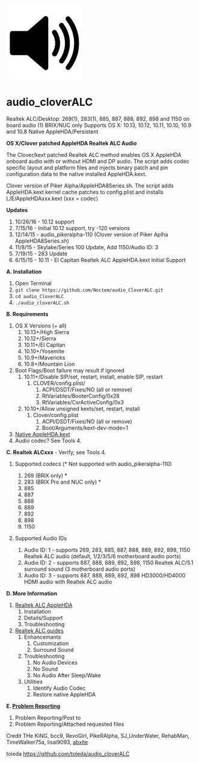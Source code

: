 ![audio](https://github.com/Noctem/audio_CloverALC/raw/master/sound.png)
# audio\_cloverALC
Realtek ALC/Desktop: 269(1), 283(1), 885, 887, 888, 892, 898 and 1150 on board audio  (1) BRIX/NUC only
Supports OS X: 10.13, 10.12, 10.11, 10.10, 10.9 and 10.8
Native AppleHDA/Persistent

**OS X/Clover patched AppleHDA Realtek ALC Audio**

The Clover/kext patched Realtek ALC method enables OS X AppleHDA onboard audio with or without HDMI and DP audio. The script adds codec specific layout and platform files and injects binary patch and pin configuration data to the native installed AppleHDA.kext.

Clover version of Piker Alpha/AppleHDA8Series.sh. The script adds AppleHDA.kext kernel cache patches to config.plist and installs L/E/AppleHDAxxx.kext (xxx = codec)

**Updates**

1. 10/26/16 - 10.12 support
2. 7/15/16 - Initial 10.12 support, try -120 versions
2. 12/14/15 - audio_pikeralpha-110 (Clover version of Piker Aplha AppleHDA8Series.sh)
2. 11/8/15 - Skylake/Series 100 Update, Add 1150/Audio ID: 3
3. 7/19/15 - 283 Update
4. 6/15/15 - 10.11 - El Capitan Realtek ALC AppleHDA.kext Initial Support


**A. Installation**

1. Open Terminal
2. `git clone https://github.com/Noctem/audio_CloverALC.git`
3. `cd audio_CloverALC`
4. `./audio_cloverALC.sh`

**B. Requirements**

1.  OS X Versions (+ all)
    1.  10.13+/High Sierra
    2.  10.12+/Sierra
    3.  10.11+/El Capitan
    4.  10.10+/Yosemite
    5.  10.9+/Mavericks
    6.  10.8+/Mountain Lion
2. Boot Flags/Boot failure may result if ignored
	1.	10.11+/Disable SIP/set, restart, install, enable SIP, restart
		1.	CLOVER/config.plist/
			1. ACPI/DSDT/Fixes/NO (all or remove)
			2.	RtVariables/BooterConfig/0x28
			3.	RtVariables/CsrActiveConfig/0x3
	2.	10.10+/Allow unsigned kexts/set, restart, install
		1.	Clover/config.plist
			1. ACPI/DSDT/Fixes/NO (all or remove)
			2.	Boot/Arguments/kext-dev-mode=1
3.  [Native AppleHDA.kext](https://github.com/toleda/audio_ALC_guides/blob/master/Restore%20native%20AppleHDA%20%5BGuide%5D.pdf)
4.  Audio codec? See Tools 4.

**C. Realtek ALCxxx** - Verify, see Tools 4.

1.  Supported codecs (* Not supported with audio_pikeralpha-110)
    1.  269 (BRIX only) *
    2.  283 (BRIX Pro and NUC only) *
    3.  885
    4.  887
    5.  888
    6.  889
    7.  892
    8.  898
    9.  1150

2.  Supported Audio IDs
    1. Audio ID: 1 - supports 269, 283, 885, 887, 888, 889, 892, 898, 1150
        Realtek ALC audio (default, 1/2/3/5/6 motherboard audio ports)
    2. Audio ID: 2 - supports 887, 888, 889, 892, 898, 1150
        Realtek ALC/5.1 surround sound (3 motherboard audio ports)
    3. Audio ID: 3 - supports 887, 888, 889, 892, 898
        HD3000/HD4000 HDMI audio with Realtek ALC audio

**D. More Information**

1. [Realtek ALC AppleHDA](https://github.com/toleda/audio_ALC_guides/blob/master/Realtek%20ALC%20AppleHDA.pdf)
    1. Installation
    2. Details/Support
    3. Troubleshooting
2. [Realtek ALC guides](https://github.com/toleda/audio_ALC_guides)
    1. Enhancemants
        1. Customization
        2. Surround Sound
    2. Troubleshooting
        1. No Audio Devices
        2. No Sound
        3. No Audio After Sleep/Wake
    3. Utilities
        1. Identify Audio Codec
        2. Restore native AppleHDA

**E. [Problem Reporting](https://github.com/toleda/audio_ALC_guides/blob/master/Problem%20Reporting.md)**

1. Problem Reporting/Post to
2. Problem Reporting/Attached requested files

Credit
THe KiNG, bcc9, RevoGirl, PikeRAlpha, SJ\_UnderWater, RehabMan, TimeWalker75a, lisai9093, [abxite](http://applelife.ru/threads/patchim-applehda-s-pomoschju-zagruzchika.39406/#post-353647)

toleda https://github.com/toleda/audio_cloverALC
